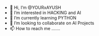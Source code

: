- 👋 Hi, I’m @YOURxAYUSH
- 👀 I’m interested in HACKING and AI
- 🌱 I’m currently learning PYTHON 
- 💞️ I’m looking to collaborate on AI Projects 
- 📫 How to reach me .......

<!---
YOURxAYUSH/YOURxAYUSH is a ✨ special ✨ repository because its `README.md` (this file) appears on your GitHub profile.
You can click the Preview link to take a look at your changes.
--->
